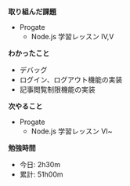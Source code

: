 **取り組んだ課題**
- Progate
  - Node.js 学習レッスン Ⅳ,Ⅴ

**わかったこと**　　
- デバッグ
- ログイン、ログアウト機能の実装
- 記事閲覧制限機能の実装

**次やること**  
- Progate
  - Node.js 学習レッスン Ⅵ~

**勉強時間**  
- 今日: 2h30m
- 累計: 51h00m

